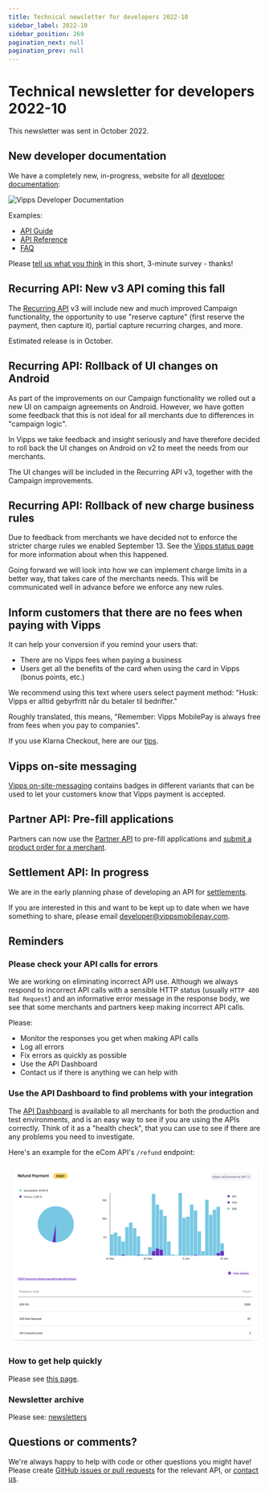 ```yaml
---
title: Technical newsletter for developers 2022-10
sidebar_label: 2022-10
sidebar_position: 269
pagination_next: null
pagination_prev: null
---
```


# Technical newsletter for developers 2022-10

This newsletter was sent in October 2022.

## New developer documentation

We have a completely new, in-progress, website for all
[developer documentation](https://developer.vippsmobilepay.com/):

![Vipps Developer Documentation](images/2022-09-vipps-developer-docs.png)

Examples:

* [API Guide](https://developer.vippsmobilepay.com/docs/APIs/ecom-api)
* [API Reference](https://developer.vippsmobilepay.com/api/ecom)
* [FAQ](https://developer.vippsmobilepay.com/docs/faqs)

Please
[tell us what you think](https://forms.office.com/pages/responsepage.aspx?id=XcJbgGSO1k6NJDiDyQaMWuRWudsvYRxEorAi1xx_iqJUQzg4QzExTVhHM1UzMDIwM1lINkpaNTdWUC4u)
in this short, 3-minute survey - thanks!

## Recurring API: New v3 API coming this fall

The
[Recurring API](https://developer.vippsmobilepay.com/docs/APIs/recurring-api)
v3 will include new and much improved Campaign functionality,
the opportunity to use "reserve capture" (first reserve the payment, then capture it),
partial capture recurring charges, and more.

Estimated release is in October.

## Recurring API: Rollback of UI changes on Android

As part of the improvements on our Campaign functionality we rolled out a new UI
on campaign agreements on Android. However, we have gotten some feedback that
this is not ideal for all merchants due to differences in "campaign logic".

In Vipps we take feedback and insight seriously and have therefore decided to
roll back the UI changes on Android on v2 to meet the needs from our merchants.

The UI changes will be included in the Recurring API v3, together with the
Campaign improvements.

## Recurring API: Rollback of new charge business rules

Due to feedback from merchants we have decided not to enforce the stricter charge rules we enabled September 13. See the [Vipps status page](https://vipps.statuspage.io/incidents/n5xlxwz1yvbr) for more information about when this happened.

Going forward we will look into how we can implement charge limits in a better way, that takes care of the merchants needs. This will be communicated well in advance before we enforce any new rules.

## Inform customers that there are no fees when paying with Vipps

It can help your conversion if you remind your users that:

* There are no Vipps fees when paying a business
* Users get all the benefits of the card when using the card in Vipps (bonus points, etc.)

We recommend using this text where users select payment method:
"Husk: Vipps er alltid gebyrfritt når du betaler til bedrifter."

Roughly translated, this means, "Remember: Vipps MobilePay is always free from fees when you pay to companies".

If you use Klarna Checkout, here are our
[tips](../faqs/other-faq.md#can-i-use-vipps-with-klarna-checkout).

## Vipps on-site messaging

[Vipps on-site-messaging](https://developer.vippsmobilepay.com/docs/design-guidelines/checkout-on-site-messaging/)
contains badges in different variants that can be used to let your customers
know that Vipps payment is accepted.

## Partner API: Pre-fill applications

Partners can now use the
[Partner API](https://developer.vippsmobilepay.com/docs/APIs/partner-api)
to pre-fill applications and
[submit a product order for a merchant](https://developer.vippsmobilepay.com/docs/APIs/partner-api/vipps-partner-api#submit-a-product-order-for-a-merchant).

## Settlement API: In progress

We are in the early planning phase of developing an API for
[settlements](../settlements/README.md).

If you are interested in this and want to be kept up to date when we have
something to share, please email [developer@vippsmobilepay.com](mailto:developer@vippsmobilepay.com).

## Reminders

### Please check your API calls for errors

We are working on eliminating incorrect API use. Although we always respond to
incorrect API calls with a sensible HTTP status (usually `HTTP 400 Bad Request`)
and an informative error message in the response body, we see that some merchants
and partners keep making incorrect API calls.

Please:

* Monitor the responses you get when making API calls
* Log all errors
* Fix errors as quickly as possible
* Use the API Dashboard
* Contact us if there is anything we can help with

### Use the API Dashboard to find problems with your integration

The
[API Dashboard](../developer-resources/api-dashboard.md)
is available to all merchants for both the production and test environments,
and is an easy way to see if you are using the APIs correctly.
Think of it as a "health check", that you can use to see if there are any
problems you need to investigate.

Here's an example for the eCom API's `/refund` endpoint:

![API Dashboard example](images/2021-02-api-dashboard-example.png)

### How to get help quickly

Please see
[this page](https://developer.vippsmobilepay.com/docs/contact).

### Newsletter archive

Please see: [newsletters](https://developer.vippsmobilepay.com/docs/newsletters)

## Questions or comments?

We're always happy to help with code or other questions you might have!
Please create [GitHub issues or pull requests](https://github.com/vippsas)
for the relevant API,
or [contact us](https://developer.vippsmobilepay.com/docs/contact).
